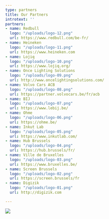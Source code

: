 ```yaml
---
type: partners
title: Our Partners
introtext: ''
partners:
- name: Redbull
  logo: "/uploads/logo-12.png"
  url: https://www.redbull.com/be-fr/
- name: Heineken
  logo: "/uploads/logo-11.png"
  url: https://www.heineken.com
- name: Lojiq
  logo: "/uploads/logo-10.png"
  url: https://www.lojiq.org/
- name: Once Lighting Solutions
  logo: "/uploads/logo-09.png"
  url: http://www.oncelightingsolutions.com/
- name: Volvo Cars ACB
  logo: "/uploads/logo-08.png"
  url: https://partner.volvocars.be/fr/acb
- name: BIJ
  logo: "/uploads/logo-07.png"
  url: https://www.lebij.be/
- name: Ohme
  logo: "/uploads/logo-06.png"
  url: https://ohme.be/
- name: Inkut Lab
  logo: "/uploads/logo-05.png"
  url: https://www.inkutlab.com/
- name: Hub Brussels
  logo: "/uploads/logo-04.png"
  url: https://hub.brussels/fr/
- name: Ville de Bruxelles
  logo: "/uploads/logo-03.png"
  url: https://www.bruxelles.be/
- name: Screen Brussels
  logo: "/uploads/logo-02.png"
  url: https://screen.brussels/fr
- name: Digizik
  logo: "/uploads/logo-01.png"
  url: http://digizik.com

---
```

![](/uploads/ALL_SPONSORS-1.jpg)